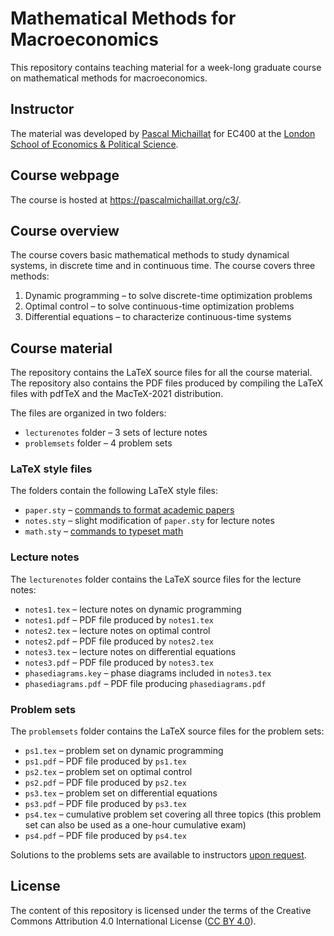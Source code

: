 # Mathematical Methods for Macroeconomics

This repository contains teaching material for a week-long graduate course on mathematical methods for macroeconomics. 

## Instructor

The material was developed by [Pascal Michaillat](https://pascalmichaillat.org/) for EC400 at the [London School of Economics & Political Science](https://www.lse.ac.uk).

## Course webpage

The course is hosted at https://pascalmichaillat.org/c3/.

## Course overview

The course covers basic mathematical methods to study dynamical systems, in discrete time and in continuous time. The course covers three methods:

1. Dynamic programming – to solve discrete-time optimization problems
2. Optimal control – to solve continuous-time optimization problems
3. Differential equations – to characterize continuous-time systems

## Course material

The repository contains the LaTeX source files for all the course material. The repository also contains the PDF files produced by compiling the LaTeX files with pdfTeX and the MacTeX-2021 distribution.

The files are organized in two folders:

+ `lecturenotes` folder – 3 sets of lecture notes
+ `problemsets` folder – 4 problem sets


### LaTeX style files

The folders contain the following LaTeX style files:

+ `paper.sty` – [commands to format academic papers](https://github.com/pmichaillat/latex-paper) 
+ `notes.sty` – slight modification of `paper.sty` for lecture notes
+ `math.sty` – [commands to typeset math](https://github.com/pmichaillat/latex-math)

### Lecture notes

The `lecturenotes` folder contains the LaTeX source files for the lecture notes:

+ `notes1.tex` – lecture notes on dynamic programming
+ `notes1.pdf` – PDF file produced by  `notes1.tex`
+ `notes2.tex` – lecture notes on optimal control
+ `notes2.pdf` – PDF file produced by  `notes2.tex`
+ `notes3.tex` – lecture notes on differential equations
+ `notes3.pdf` – PDF file produced by  `notes3.tex`
+ `phasediagrams.key` – phase diagrams included in `notes3.tex`
+ `phasediagrams.pdf` – PDF file producing `phasediagrams.pdf`

### Problem sets

The `problemsets` folder contains the LaTeX source files for the problem sets:

+ `ps1.tex` – problem set on dynamic programming
+ `ps1.pdf` – PDF file produced by `ps1.tex`
+ `ps2.tex` – problem set on optimal control
+ `ps2.pdf` – PDF file produced by `ps2.tex`
+ `ps3.tex` – problem set on differential equations
+ `ps3.pdf` – PDF file produced by `ps3.tex`
+ `ps4.tex` – cumulative problem set covering all three topics (this problem set can also be used as a one-hour cumulative exam)
+ `ps4.pdf` – PDF file produced by `ps4.tex`

Solutions to the problems sets are available to instructors [upon request](https://github.com/pmichaillat/math-for-macro/discussions).

## License

The content of this repository is licensed under the terms of the Creative Commons Attribution 4.0 International License ([CC BY 4.0](http://creativecommons.org/licenses/by/4.0/)).
